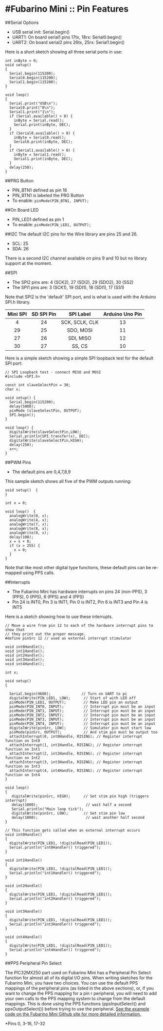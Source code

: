 #Fubarino Mini :: Pin Features
====

##Serial Options
* USB serial init: Serial.begin()
* UART1: On board serial1 pins 17tx, 18rx: Serial0.begin()
* UART2: On board serial2 pins 26tx, 25rx: Serial1.begin()

Here is a short sketch showing all three serial ports in use:
	
    int inByte = 0;
    void setup()
    {
      Serial.begin(115200);
      Serial0.begin(115200);
      Serial1.begin(115200);
    }

    void loop()
    {
      Serial.print("USB\n");
      Serial0.print("0\n");
      Serial1.print("1\n");
      if (Serial.available() > 0) {
        inByte = Serial.read();
        Serial.print(inByte, DEC);
      }
      if (Serial0.available() > 0) {
        inByte = Serial0.read();
        Serial0.print(inByte, DEC);
      }
      if (Serial1.available() > 0) {
        inByte = Serial1.read();
        Serial1.print(inByte, DEC);
      }
      delay(250);
    }

##PRG Button
* PIN_BTN1 defined as pin 16
* PIN_BTN1 is labeled the PRG Button
* To enable: `pinMode(PIN_BTN1, INPUT);`

##On Board LED
* PIN_LED1 defined as pin 1 
* To enable: `pinMode(PIN_LED1, OUTPUT);`

##I2C
The default I2C pins for the Wire library are pins 25 and 26.

* SCL: 25
* SDA: 26

There is a second I2C channel available on pins 9 and 10 but no library support at the moment.

##SPI
* The SPI2 pins are: 4 (SCK2), 27 (SDI2), 29 (SDO2), 30 (SS2)
* The SPI1 pins are: 3 (SCK1), 19 (SDI1), 18 (SDI1), 17 (SS1) 

Note that SPI2 is the 'default' SPI port, and is what is used with the Arduino SPI.h library.

|Mini SPI| SD SPI Pin | SPI Label| Arduino Uno Pin|
|:--:|:---:|:----:|:---:|
|4|24|SCK, SCLK, CLK| 13| 
|29|25|SDO, MOSI| 11|
|27|26|SDI, MISO| 12|
|30|27|SS, CS| 10|

Here is a simple sketch showing a simple SPI loopback test for the default SPI port:

    // SPI Loopback test - connect MISO and MOSI
    #include <SPI.h>

    const int slaveSelectPin = 30;
    char x;

    void setup() {
      Serial.begin(115200);
      delay(5000);
      pinMode (slaveSelectPin, OUTPUT);
      SPI.begin(); 
    }

    void loop() {
      digitalWrite(slaveSelectPin,LOW);
      Serial.println(SPI.transfer(x), DEC);
      digitalWrite(slaveSelectPin,HIGH); 
      delay(250);
      x++;
    }

##PWM Pins
* The default pins are 0,4,7,8,9

This sample sketch shows all five of the PWM outputs running:

    void setup()  {
    } 
    
    int x = 0;
    
    void loop()  { 
      analogWrite(0, x);
      analogWrite(4, x);
      analogWrite(7, x);
      analogWrite(8, x);
      analogWrite(9, x);
      delay(100);
      x = x + 8;
      if (x > 255) {
        x = 0;
      }
    }

Note that like most other digital type functions, these default pins can be re-mapped using PPS calls.

##Interrupts

* The Fubarino Mini has hardware interrupts on pins 24 (non-PPS), 3 (PPS), 0 (PPS), 6 (PPS) and 4 (PPS)
* Pin 24 is INT0, Pin 3 is INT1, Pin 0 is INT2, Pin 6 is INT3 and Pin 4 is INT5

Here is a sketch showing how to use these interrupts. 

	// Move a wire from pin 12 to each of the hardware interrupt pins to show that
	// they print out the proper message.
	#define pinSrc 12 // used as external interrupt stimulator

	void int0Handle();
	void int1Handle();
	void int2Handle();
	void int3Handle();
	void int4Handle();

	int x;

	void setup() 
	{
	  
	  Serial.begin(9600);              // Turn on UART to pi
	  digitalWrite(PIN_LED1, LOW);      // Start of with LED off
	  pinMode(PIN_LED1, OUTPUT);        // Make LED pin an output
	  pinMode(PIN_INT0, INPUT);         // Interrupt pin must be an input
	  pinMode(PIN_INT1, INPUT);         // Interrupt pin must be an input
	  pinMode(PIN_INT2, INPUT);         // Interrupt pin must be an input
	  pinMode(PIN_INT3, INPUT);         // Interrupt pin must be an input
	  pinMode(PIN_INT4, INPUT);         // Interrupt pin must be an input
	  digitalWrite(pinSrc, LOW);        // Simulator pin must start low
	  pinMode(pinSrc, OUTPUT);          // And stim pin must be output too
	  attachInterrupt(0, int0Handle, RISING); // Register interrupt function on Int0
	  attachInterrupt(1, int1Handle, RISING); // Register interrupt function on Int1
	  attachInterrupt(2, int2Handle, RISING); // Register interrupt function on Int2
	  attachInterrupt(3, int3Handle, RISING); // Register interrupt function on Int3
	  attachInterrupt(4, int4Handle, RISING); // Register interrupt function on Int4
	}

	void loop() 
	{
	   digitalWrite(pinSrc, HIGH);      // Set stim pin high (triggers interrupt)
	   delay(1000);                      // wait half a second
	   Serial.println("Main loop tick");
	   digitalWrite(pinSrc, LOW);       // Set stim pin low
	   delay(1000);                      // wait another half second
	}

	// This function gets called when an external interrupt occurs
	void int0Handle() 
	{
	  digitalWrite(PIN_LED1, !digitalRead(PIN_LED1));
	  Serial.println("int0Handler() triggered");
	}

	void int1Handle() 
	{
	  digitalWrite(PIN_LED1, !digitalRead(PIN_LED1));
	  Serial.println("int1Handler() triggered");
	}

	void int2Handle() 
	{
	  digitalWrite(PIN_LED1, !digitalRead(PIN_LED1));
	  Serial.println("int2Handler() triggered");
	}

	void int3Handle() 
	{
	  digitalWrite(PIN_LED1, !digitalRead(PIN_LED1));
	  Serial.println("int3Handler() triggered");
	}

	void int4Handle() 
	{
	  digitalWrite(PIN_LED1, !digitalRead(PIN_LED1));
	  Serial.println("int4Handler() triggered");
	}

##PPS Peripheral Pin Select

The PIC32MX250 part used on Fubarino Mini has a Peripheral Pin Select function for almost all of its digital I/O pins. When writing sketches for the Fubarino Mini, you have two choices. You can use the default PPS mappings of the peripheral pins (as listed in the above sections), or, if you want to change the PPS mapping for a pin r peripheral, you will need to add your own calls to the PPS mapping system to change from the default mappings. This is done using the PPS functions (ppsInputSelect() and ppsOutputSelect()) before trying to use the peripheral. [See the example code on the Fubarino Mini Github site for more detailed information.](Fubarino-Mini-pps)

*Pins 0, 3-16, 17-32
